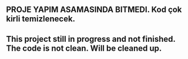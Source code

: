 ## PROJE YAPIM ASAMASINDA BITMEDI. Kod çok kirli temizlenecek.

## This project still in progress and not finished. The code is not clean. Will be cleaned up.
